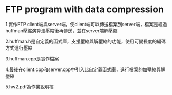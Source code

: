# FTP program with data compression
1.實作FTP client端與server端，使client端可以傳送檔案到server端，檔案是經過huffman壓縮演算法壓縮後再傳送，並在server端解壓縮

2.huffman.h是自定義的函式庫，支援壓縮與解壓縮的功能，使用可變長度的編碼方式進行壓縮

3.huffman.cpp是實作檔案

4.最後在client.cpp和server.cpp中引入此自定義函式庫，進行檔案的加壓縮與解壓縮

5.hw2.pdf為作業說明檔
